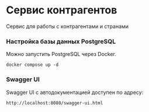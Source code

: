 # Сервис контрагентов

Сервис для работы с контрагентами и странами

### Настройка базы данных PostgreSQL
Можно запустить PostgreSQL  через Docker.

``docker compose up -d``

### Swagger UI 

Swagger UI с автодокументацией доступен по адресу:

``http://localhost:8080/swagger-ui.html``

